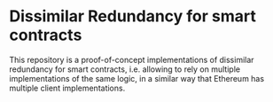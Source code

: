 # Dissimilar Redundancy for smart contracts

This repository is a proof-of-concept implementations of dissimilar redundancy
for smart contracts, i.e. allowing to rely on multiple implementations of the
same logic, in a similar way that Ethereum has multiple client implementations.

